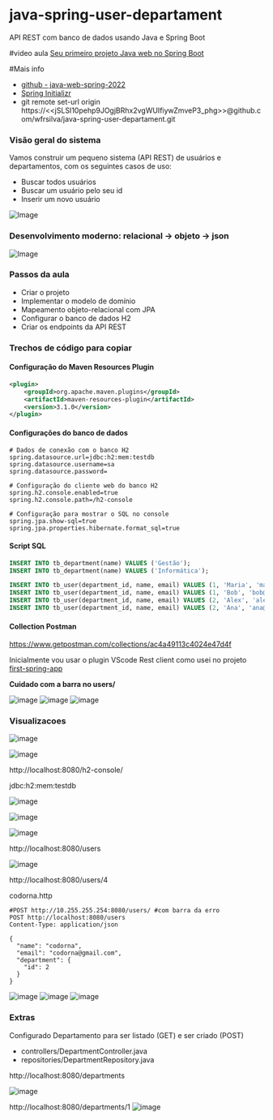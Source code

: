 # java-spring-user-departament
API REST com banco de dados usando Java e Spring Boot

#video aula
[Seu primeiro projeto Java web no Spring Boot](https://www.youtube.com/watch?v=D4frmIHAxEY&ab_channel=DevSuperior)

#Mais info
- [github - java-web-spring-2022](https://github.com/devsuperior/java-web-spring-2022)
- [Spring Initializr](https://start.spring.io/)
- git remote set-url origin https://<<jSLSI10pehp9JOgjBRhx2vgWUIfiywZmveP3_phg>>@github.com/wfrsilva/java-spring-user-departament.git


### Visão geral do sistema

Vamos construir um pequeno sistema (API REST) de usuários e departamentos, com os seguintes casos de uso:

- Buscar todos usuários
- Buscar um usuário pelo seu id
- Inserir um novo usuário

![Image](https://raw.githubusercontent.com/devsuperior/java-web-spring-2022/main/img/dominio.png "Modelo conceitual")

### Desenvolvimento moderno: relacional -> objeto -> json

![Image](https://raw.githubusercontent.com/devsuperior/java-web-spring-2022/main/img/objetos.png "Objetos")

### Passos da aula

- Criar o projeto
- Implementar o modelo de domínio
- Mapeamento objeto-relacional com JPA
- Configurar o banco de dados H2
- Criar os endpoints da API REST

### Trechos de código para copiar

#### Configuração do Maven Resources Plugin

```xml
<plugin>
	<groupId>org.apache.maven.plugins</groupId>
	<artifactId>maven-resources-plugin</artifactId>
	<version>3.1.0</version>
</plugin>
```

#### Configurações do banco de dados

```
# Dados de conexão com o banco H2
spring.datasource.url=jdbc:h2:mem:testdb
spring.datasource.username=sa
spring.datasource.password=

# Configuração do cliente web do banco H2
spring.h2.console.enabled=true
spring.h2.console.path=/h2-console

# Configuração para mostrar o SQL no console
spring.jpa.show-sql=true
spring.jpa.properties.hibernate.format_sql=true
```

#### Script SQL

```sql
INSERT INTO tb_department(name) VALUES ('Gestão');
INSERT INTO tb_department(name) VALUES ('Informática');

INSERT INTO tb_user(department_id, name, email) VALUES (1, 'Maria', 'maria@gmail.com');
INSERT INTO tb_user(department_id, name, email) VALUES (1, 'Bob', 'bob@gmail.com');
INSERT INTO tb_user(department_id, name, email) VALUES (2, 'Alex', 'alex@gmail.com');
INSERT INTO tb_user(department_id, name, email) VALUES (2, 'Ana', 'ana@gmail.com');
```
#### Collection Postman

https://www.getpostman.com/collections/ac4a49113c4024e47d4f

Inicialmente vou usar o plugin VScode Rest client como usei no projeto [first-spring-app](https://github.com/wfrsilva/first-spring-app/)


**Cuidado com a barra no users/**


![image](https://github.com/user-attachments/assets/1693d42e-5ebf-4d04-8c28-c72f002c108b)
![image](https://github.com/user-attachments/assets/b771de8e-8599-4ccb-aac3-7a1b23138657)
![image](https://github.com/user-attachments/assets/b7431191-2a3a-44ed-af44-97771aa7abeb)




### Visualizacoes
![image](https://github.com/user-attachments/assets/6adef3ea-2a96-4a64-a80f-5f04e12f0bdb)


![image](https://github.com/user-attachments/assets/03b3e4c2-b402-44e5-8a5b-2389712b5d78)

http://localhost:8080/h2-console/

jdbc:h2:mem:testdb

![image](https://github.com/user-attachments/assets/bcaefa4c-3e3b-443f-9a86-3e6c0ebbab28)

![image](https://github.com/user-attachments/assets/e1e16d0d-015f-4534-bb9d-07ceb819ffc6)


![image](https://github.com/user-attachments/assets/1c52e9d1-2460-4d73-98f8-6fa3fc801e23)

http://localhost:8080/users

![image](https://github.com/user-attachments/assets/2f8c1a65-722f-496f-9817-d1de16209daf)

http://localhost:8080/users/4


codorna.http
```
#POST http://10.255.255.254:8080/users/ #com barra da erro
POST http://localhost:8080/users
Content-Type: application/json

{
  "name": "codorna",
  "email": "codorna@gmail.com",
  "department": {
    "id": 2
  }
}
```
![image](https://github.com/user-attachments/assets/853907de-eee0-4fd6-a65f-1166f973c1db)
![image](https://github.com/user-attachments/assets/f17d0003-19b8-463c-b15c-982617fd0194)
![image](https://github.com/user-attachments/assets/ef46af6e-3b34-48dd-9230-665fc588888f)


### Extras
Configurado Departamento para ser listado (GET) e ser criado (POST)
 - controllers/DepartmentController.java
 - repositories/DepartmentRepository.java

http://localhost:8080/departments

![image](https://github.com/user-attachments/assets/790de1e3-c272-4eb5-8308-2cb729533c5b)

http://localhost:8080/departments/1
![image](https://github.com/user-attachments/assets/ed98521d-0533-45c5-950c-5875f4c005b1)

